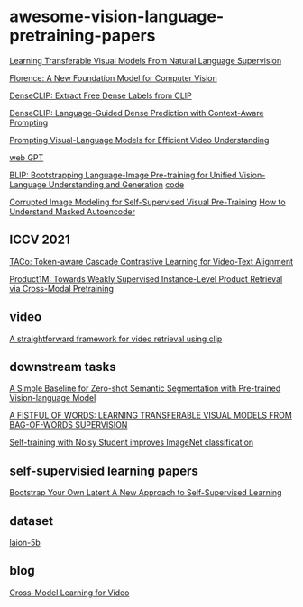 # awesome-vision-language-pretraining-papers

[Learning Transferable Visual Models From Natural Language Supervision](https://arxiv.org/pdf/2103.00020.pdf) 

[Florence: A New Foundation Model for Computer Vision](https://arxiv.org/pdf/2111.11432.pdf)

[DenseCLIP: Extract Free Dense Labels from CLIP](https://arxiv.org/pdf/2112.01071.pdf)

[DenseCLIP: Language-Guided Dense Prediction with Context-Aware Prompting](https://arxiv.org/pdf/2112.01518.pdf)

[Prompting Visual-Language Models for Efficient Video Understanding](https://arxiv.org/pdf/2112.04478.pdf)

[web GPT](https://openai.com/blog/improving-factual-accuracy/)

[BLIP: Bootstrapping Language-Image Pre-training for Unified Vision-Language Understanding and Generation](https://arxiv.org/pdf/2201.12086.pdf) [code](https://github.com/salesforce/BLIP)

[Corrupted Image Modeling for Self-Supervised Visual Pre-Training](https://arxiv.org/pdf/2202.03382.pdf)
[How to Understand Masked Autoencoder](https://arxiv.org/abs/2202.03670)

## ICCV 2021

[TACo: Token-aware Cascade Contrastive Learning for Video-Text Alignment](https://openaccess.thecvf.com/content/ICCV2021/papers/Yang_TACo_Token-Aware_Cascade_Contrastive_Learning_for_Video-Text_Alignment_ICCV_2021_paper.pdf)

[Product1M: Towards Weakly Supervised Instance-Level Product Retrieval
via Cross-Modal Pretraining](https://openaccess.thecvf.com/content/ICCV2021/papers/Zhan_Product1M_Towards_Weakly_Supervised_Instance-Level_Product_Retrieval_via_Cross-Modal_Pretraining_ICCV_2021_paper.pdf)

## video

[A straightforward framework for video retrieval using clip](https://arxiv.org/pdf/2102.12443.pdf)

## downstream tasks

[A Simple Baseline for Zero-shot Semantic Segmentation with
Pre-trained Vision-language Model](https://arxiv.org/pdf/2112.14757.pdf)

[A FISTFUL OF WORDS: LEARNING TRANSFERABLE VISUAL
MODELS
FROM BAG-OF-WORDS SUPERVISION](https://arxiv.org/pdf/2112.13884.pdf)

[Self-training with Noisy Student improves ImageNet classification](https://arxiv.org/pdf/1911.04252.pdf)

## self-supervisied learning papers

[Bootstrap Your Own Latent
A New Approach to Self-Supervised Learning](https://arxiv.org/pdf/2006.07733.pdf)

## dataset

[laion-5b](https://laion.ai/laion-5b-a-new-era-of-open-large-scale-multi-modal-datasets/)


## blog

[Cross-Model Learning for Video](https://zhuanlan.zhihu.com/p/498500639)


